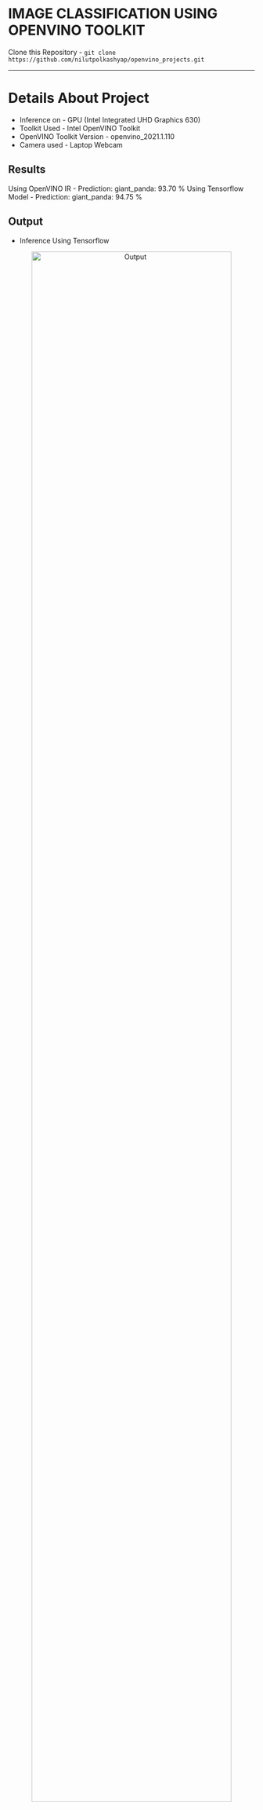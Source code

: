 # **IMAGE CLASSIFICATION USING OPENVINO TOOLKIT**

Clone this Repository - ``` git clone https://github.com/nilutpolkashyap/openvino_projects.git ```
____________________________________________________________________________
# **Details About Project**


- Inference on - GPU (Intel Integrated UHD Graphics 630) 
- Toolkit Used - Intel OpenVINO Toolkit
- OpenVINO Toolkit Version - openvino_2021.1.110
- Camera used - Laptop Webcam

## Results
Using OpenVINO IR - Prediction: giant_panda: 93.70 %
Using Tensorflow Model - Prediction: giant_panda: 94.75 %

## Output
- Inference Using Tensorflow
<div align="center">
<img  alt="Output" width="90%" src="https://raw.githubusercontent.com/nilutpolkashyap/openvino_projects/main/openvino_image_classification/tensorflow_inference.jpg" />
<br />
</div>

- Inference Using OpenVINO IR
<div align="center">
<img  alt="Output" width="90%" src="https://raw.githubusercontent.com/nilutpolkashyap/openvino_projects/main/openvino_image_classification/openvino-_inference.jpg" />
<br />
</div>

**Video link** - _To be updated_

### OpenVINO Model Zoo
[https://docs.openvino.ai/latest/omz_demos.html](https://docs.openvino.ai/latest/omz_demos.html)

### OpenVINO Installation Instructions
[https://docs.openvino.ai/latest/openvino_docs_install_guides_installing_openvino_windows.html](https://docs.openvino.ai/latest/openvino_docs_install_guides_installing_openvino_windows.html)
_____________________________________________________________________
### OpenVINO Image Classification Jupyter Notebook 
[[https://github.com/openvinotoolkit/openvino_notebooks/tree/main/notebooks/401-object-detection-webcam](https://colab.research.google.com/drive/1BMneVcIxWswUBIWeIIBBzl4yQLQ8h807?usp=sharing)]([https://github.com/openvinotoolkit/openvino_notebooks/tree/main/notebooks/401-object-detection-webcam](https://colab.research.google.com/drive/1BMneVcIxWswUBIWeIIBBzl4yQLQ8h807?usp=sharing))

_________________________________________________________________________
